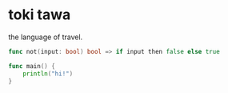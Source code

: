 # toki tawa

the language of travel.

```go
func not(input: bool) bool => if input then false else true

func main() {
	println("hi!")
}
```
